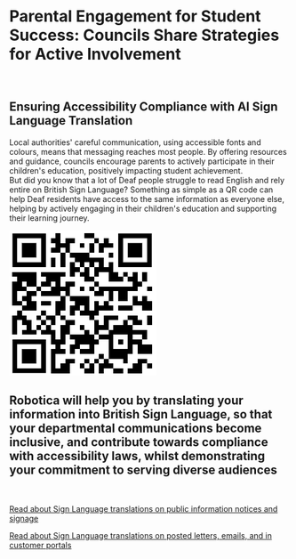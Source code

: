 
# Parental Engagement for Student Success: Councils Share Strategies for Active Involvement

![]()

## Ensuring Accessibility Compliance with AI Sign Language Translation

Local authorities' careful communication, using accessible fonts and colours, means that messaging reaches most people.  By offering resources and guidance, councils encourage parents to actively participate in their children's education, positively impacting student achievement.  
But did you know that a lot of Deaf people struggle to read English and rely entire on British Sign Language?
Something as simple as a QR code can help Deaf residents have access to the same information as everyone else, helping by actively engaging in their children's education and supporting their learning journey.

![QR Code](/posts/images/qr-contact.png)

## Robotica will help you by translating your information into British Sign Language, so that your departmental communications become inclusive, and contribute towards compliance with accessibility laws, whilst demonstrating your commitment to serving diverse audiences

<br/>

[Read about Sign Language translations on public information notices and signage](/solutions/gazette)

[Read about Sign Language translations on posted letters, emails, and in customer portals](/solutions/correspondent)
